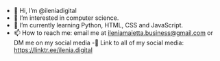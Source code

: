 - 👋 Hi, I’m @ileniadigital
- 👀 I’m interested in computer science.
- 🌱 I’m currently learning Python, HTML, CSS and JavaScript.
- 📫 How to reach me: email me at ileniamaietta.business@gmail.com or DM me on my social media
-🔗 Link to all of my social media: https://linktr.ee/ilenia.digital 

<!---
ileniadigital/ileniadigital is a ✨ special ✨ repository because its `README.md` (this file) appears on your GitHub profile.
You can click the Preview link to take a look at your changes.
--->
